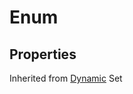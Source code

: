# Enum

## Properties

Inherited from [Dynamic](https://docs.brickverse.co/bricklua-lua-references-manual/dymanic) Set
